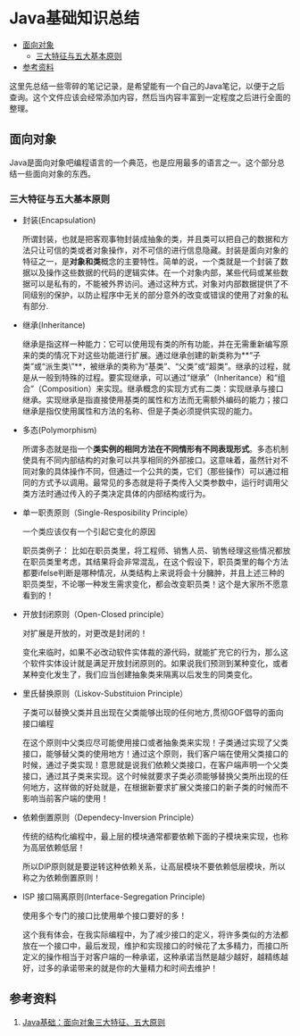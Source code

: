 # Java基础知识总结

<!-- TOC -->

- [面向对象](#面向对象)
    - [三大特征与五大基本原则](#三大特征与五大基本原则)
- [参考资料](#参考资料)

<!-- /TOC -->

这里先总结一些零碎的笔记记录，是希望能有一个自己的Java笔记，以便于之后查询。这个文件应该会经常添加内容，然后当内容丰富到一定程度之后进行全面的整理。
## 面向对象
Java是面向对象吧编程语言的一个典范，也是应用最多的语言之一。这个部分总结一些面向对象的东西。
### 三大特征与五大基本原则
- 封装(Encapsulation)

    所谓封装，也就是把客观事物封装成抽象的类，并且类可以把自己的数据和方法只让可信的类或者对象操作，对不可信的进行信息隐藏。封装是面向对象的特征之一，是**对象和类**概念的主要特性。简单的说，一个类就是一个封装了数据以及操作这些数据的代码的逻辑实体。在一个对象内部，某些代码或某些数据可以是私有的，不能被外界访问。通过这种方式，对象对内部数据提供了不同级别的保护，以防止程序中无关的部分意外的改变或错误的使用了对象的私有部分.

- 继承(Inheritance)

    继承是指这样一种能力：它可以使用现有类的所有功能，并在无需重新编写原来的类的情况下对这些功能进行扩展。通过继承创建的新类称为**“子类”或“派生类\”**，被继承的类称为“基类”、“父类”或“超类”。继承的过程，就是从一般到特殊的过程。要实现继承，可以通过“继承”（Inheritance）和“组合”（Composition）来实现。继承概念的实现方式有二类：实现继承与接口继承。实现继承是指直接使用基类的属性和方法而无需额外编码的能力；接口继承是指仅使用属性和方法的名称、但是子类必须提供实现的能力。

- 多态(Polymorphism)

    所谓多态就是指一个**类实例的相同方法在不同情形有不同表现形式**。多态机制使具有不同内部结构的对象可以共享相同的外部接口。这意味着，虽然针对不同对象的具体操作不同，但通过一个公共的类，它们（那些操作）可以通过相同的方式予以调用。最常见的多态就是将子类传入父类参数中，运行时调用父类方法时通过传入的子类决定具体的内部结构或行为。

- 单一职责原则（Single-Resposibility Principle）

    一个类应该仅有一个引起它变化的原因

    职员类例子： 比如在职员类里，将工程师、销售人员、销售经理这些情况都放在职员类里考虑，其结果将会非常混乱，在这个假设下，职员类里的每个方法都要ifelse判断是哪种情况，从类结构上来说将会十分臃肿，并且上述三种的职员类型，不论哪一种发生需求变化，都会改变职员类！这个是大家所不愿意看到的！

- 开放封闭原则（Open-Closed principle）
    
    对扩展是开放的，对更改是封闭的！

    变化来临时，如果不必改动软件实体裁的源代码，就能扩充它的行为，那么这个软件实体设计就是满足开放封闭原则的。如果说我们预测到某种变化，或者某种变化发生了，我们应当创建抽象类来隔离以后发生的同类变化。

- 里氏替换原则（Liskov-Substituion Principle）

    子类可以替换父类并且出现在父类能够出现的任何地方,贯彻GOF倡导的面向接口编程
    
    在这个原则中父类应尽可能使用接口或者抽象类来实现！子类通过实现了父类接口，能够替父类的使用地方！通过这个原则，我们客户端在使用父类接口的时候，通过子类实现！意思就是说我们依赖父类接口，在客户端声明一个父类接口，通过其子类来实现。这个时候就要求子类必须能够替换父类所出现的任何地方，这样做的好处就是，在根据新要求扩展父类接口的新子类的时候而不影响当前客户端的使用！

- 依赖倒置原则（Dependecy-Inversion Principle）
    
    传统的结构化编程中，最上层的模块通常都要依赖下面的子模块来实现，也称为高层依赖低层！

    所以DIP原则就是要逆转这种依赖关系，让高层模块不要依赖低层模块，所以称之为依赖倒置原则！

- ISP 接口隔离原则(Interface-Segregation Principle)

    使用多个专门的接口比使用单个接口要好的多！

    这个我有体会，在我实际编程中，为了减少接口的定义，将许多类似的方法都放在一个接口中，最后发现，维护和实现接口的时候花了太多精力，而接口所定义的操作相当于对客户端的一种承诺，这种承诺当然是越少越好，越精练越好，过多的承诺带来的就是你的大量精力和时间去维护！

## 参考资料
1. [Java基础：面向对象三大特征、五大原则](http://www.bkjia.com/ASPjc/1019908.html)
